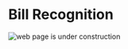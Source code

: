 # Bill Recognition

![web page is under construction](https://docimages.blob.core.chinacloudapi.cn/images/commingsoon20210514.jpg)
